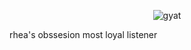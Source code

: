 <p align="center">
  <img src="https://i.pinimg.com/736x/c5/95/29/c59529df56f47572613f4344ada24c8b.jpg" alt="gyat" />
</p>
<p align="center">
 

rhea's obssesion most loyal listener
